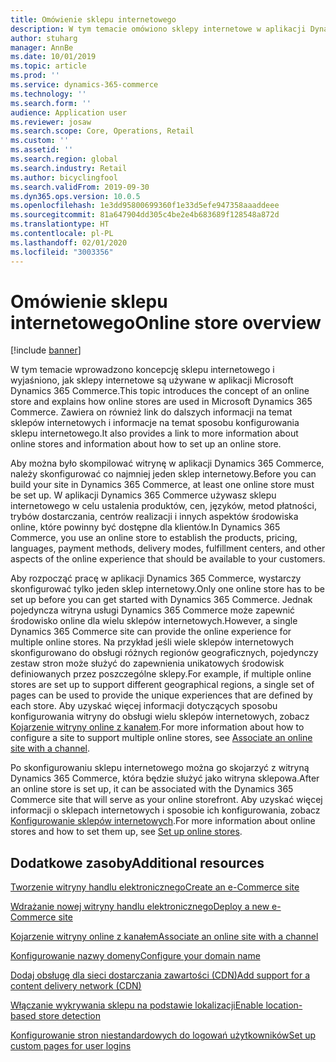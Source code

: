 ```yaml
---
title: Omówienie sklepu internetowego
description: W tym temacie omówiono sklepy internetowe w aplikacji Dynamics 365 Commerce.
author: stuharg
manager: AnnBe
ms.date: 10/01/2019
ms.topic: article
ms.prod: ''
ms.service: dynamics-365-commerce
ms.technology: ''
ms.search.form: ''
audience: Application user
ms.reviewer: josaw
ms.search.scope: Core, Operations, Retail
ms.custom: ''
ms.assetid: ''
ms.search.region: global
ms.search.industry: Retail
ms.author: bicyclingfool
ms.search.validFrom: 2019-09-30
ms.dyn365.ops.version: 10.0.5
ms.openlocfilehash: 1e3dd95800699360f1e33d5efe947358aaaddeee
ms.sourcegitcommit: 81a647904dd305c4be2e4b683689f128548a872d
ms.translationtype: HT
ms.contentlocale: pl-PL
ms.lasthandoff: 02/01/2020
ms.locfileid: "3003356"
---
```

# <a name="online-store-overview"></a><span data-ttu-id="919c1-103">Omówienie sklepu internetowego</span><span class="sxs-lookup"><span data-stu-id="919c1-103">Online store overview</span></span>
[!include [banner](includes/banner.md)]


<span data-ttu-id="919c1-104">W tym temacie wprowadzono koncepcję sklepu internetowego i wyjaśniono, jak sklepy internetowe są używane w aplikacji Microsoft Dynamics 365 Commerce.</span><span class="sxs-lookup"><span data-stu-id="919c1-104">This topic introduces the concept of an online store and explains how online stores are used in Microsoft Dynamics 365 Commerce.</span></span> <span data-ttu-id="919c1-105">Zawiera on również link do dalszych informacji na temat sklepów internetowych i informacje na temat sposobu konfigurowania sklepu internetowego.</span><span class="sxs-lookup"><span data-stu-id="919c1-105">It also provides a link to more information about online stores and information about how to set up an online store.</span></span>

<span data-ttu-id="919c1-106">Aby można było skompilować witrynę w aplikacji Dynamics 365 Commerce, należy skonfigurować co najmniej jeden sklep internetowy.</span><span class="sxs-lookup"><span data-stu-id="919c1-106">Before you can build your site in Dynamics 365 Commerce, at least one online store must be set up.</span></span> <span data-ttu-id="919c1-107">W aplikacji Dynamics 365 Commerce używasz sklepu internetowego w celu ustalenia produktów, cen, języków, metod płatności, trybów dostarczania, centrów realizacji i innych aspektów środowiska online, które powinny być dostępne dla klientów.</span><span class="sxs-lookup"><span data-stu-id="919c1-107">In Dynamics 365 Commerce, you use an online store to establish the products, pricing, languages, payment methods, delivery modes, fulfillment centers, and other aspects of the online experience that should be available to your customers.</span></span>

<span data-ttu-id="919c1-108">Aby rozpocząć pracę w aplikacji Dynamics 365 Commerce, wystarczy skonfigurować tylko jeden sklep internetowy.</span><span class="sxs-lookup"><span data-stu-id="919c1-108">Only one online store has to be set up before you can get started with Dynamics 365 Commerce.</span></span> <span data-ttu-id="919c1-109">Jednak pojedyncza witryna usługi Dynamics 365 Commerce może zapewnić środowisko online dla wielu sklepów internetowych.</span><span class="sxs-lookup"><span data-stu-id="919c1-109">However, a single Dynamics 365 Commerce site can provide the online experience for multiple online stores.</span></span> <span data-ttu-id="919c1-110">Na przykład jeśli wiele sklepów internetowych skonfigurowano do obsługi różnych regionów geograficznych, pojedynczy zestaw stron może służyć do zapewnienia unikatowych środowisk definiowanych przez poszczególne sklepy.</span><span class="sxs-lookup"><span data-stu-id="919c1-110">For example, if multiple online stores are set up to support different geographical regions, a single set of pages can be used to provide the unique experiences that are defined by each store.</span></span> <span data-ttu-id="919c1-111">Aby uzyskać więcej informacji dotyczących sposobu konfigurowania witryny do obsługi wielu sklepów internetowych, zobacz [Kojarzenie witryny online z kanałem](associate-site-online-store.md).</span><span class="sxs-lookup"><span data-stu-id="919c1-111">For more information about how to configure a site to support multiple online stores, see [Associate an online site with a channel](associate-site-online-store.md).</span></span>

<span data-ttu-id="919c1-112">Po skonfigurowaniu sklepu internetowego można go skojarzyć z witryną Dynamics 365 Commerce, która będzie służyć jako witryna sklepowa.</span><span class="sxs-lookup"><span data-stu-id="919c1-112">After an online store is set up, it can be associated with the Dynamics 365 Commerce site that will serve as your online storefront.</span></span> <span data-ttu-id="919c1-113">Aby uzyskać więcej informacji o sklepach internetowych i sposobie ich konfigurowania, zobacz [Konfigurowanie sklepów internetowych](https://docs.microsoft.com/dynamics365/unified-operations/retail/online-stores).</span><span class="sxs-lookup"><span data-stu-id="919c1-113">For more information about online stores and how to set them up, see [Set up online stores](https://docs.microsoft.com/dynamics365/unified-operations/retail/online-stores).</span></span>

## <a name="additional-resources"></a><span data-ttu-id="919c1-114">Dodatkowe zasoby</span><span class="sxs-lookup"><span data-stu-id="919c1-114">Additional resources</span></span>

[<span data-ttu-id="919c1-115">Tworzenie witryny handlu elektronicznego</span><span class="sxs-lookup"><span data-stu-id="919c1-115">Create an e-Commerce site</span></span>](create-ecommerce-site.md)

[<span data-ttu-id="919c1-116">Wdrażanie nowej witryny handlu elektronicznego</span><span class="sxs-lookup"><span data-stu-id="919c1-116">Deploy a new e-Commerce site</span></span>](deploy-ecommerce-site.md)

[<span data-ttu-id="919c1-117">Kojarzenie witryny online z kanałem</span><span class="sxs-lookup"><span data-stu-id="919c1-117">Associate an online site with a channel</span></span>](associate-site-online-store.md)

[<span data-ttu-id="919c1-118">Konfigurowanie nazwy domeny</span><span class="sxs-lookup"><span data-stu-id="919c1-118">Configure your domain name</span></span>](configure-your-domain-name.md)

[<span data-ttu-id="919c1-119">Dodaj obsługę dla sieci dostarczania zawartości (CDN)</span><span class="sxs-lookup"><span data-stu-id="919c1-119">Add support for a content delivery network (CDN)</span></span>](add-cdn-support.md)

[<span data-ttu-id="919c1-120">Włączanie wykrywania sklepu na podstawie lokalizacji</span><span class="sxs-lookup"><span data-stu-id="919c1-120">Enable location-based store detection</span></span>](enable-store-detection.md)

[<span data-ttu-id="919c1-121">Konfigurowanie stron niestandardowych do logowań użytkowników</span><span class="sxs-lookup"><span data-stu-id="919c1-121">Set up custom pages for user logins</span></span>](custom-pages-user-logins.md)
